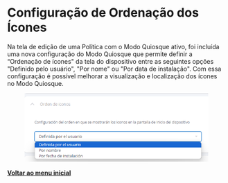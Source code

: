 # Configuração de Ordenação dos Ícones

Na tela de edição de uma Política com o Modo Quiosque ativo, foi incluída uma nova configuração do Modo Quiosque que permite definir a “Ordenação de ícones" da tela do dispositivo entre as seguintes opções "Definido pelo usuário", "Por nome" ou "Por data de instalação". Com essa configuração é possível melhorar a visualização e localização dos ícones no Modo Quiosque.

<figure><img src="../../.gitbook/assets/image (58).png" alt=""><figcaption></figcaption></figure>

[**Voltar ao menu inicial**](./)
